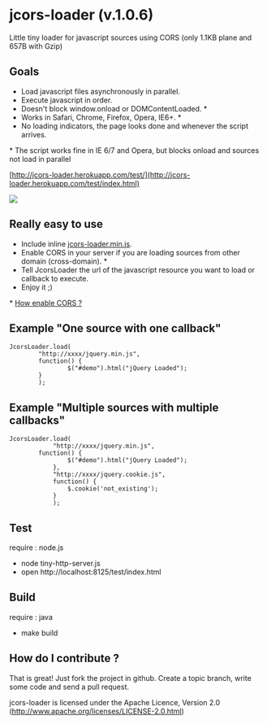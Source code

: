 jcors-loader (v.1.0.6)
======================
Little tiny loader for javascript sources using CORS (only 1.1KB plane and 657B with Gzip)

Goals
------------------
- Load javascript files asynchronously in parallel.
- Execute javascript in order.
- Doesn't block window.onload or DOMContentLoaded. *
- Works in Safari, Chrome, Firefox, Opera, IE6+. *
- No loading indicators, the page looks done and whenever the script arrives.

\* The script works fine in IE 6/7 and Opera, but blocks onload and sources not load in parallel

[http://jcors-loader.herokuapp.com/test/](http://jcors-loader.herokuapp.com/test/index.html)

<img src="http://imageshack.us/a/img203/6493/screenshot20121008at123.png">

Really easy to use
------------------
- Include inline [jcors-loader.min.js](https://raw.github.com/pablomoretti/jcors-loader/master/src/jcors-loader.min.js).
- Enable CORS in your server if you are loading sources from other domain (cross-domain). *
- Tell JcorsLoader the url of the javascript resource you want to load or callback to execute.
- Enjoy it ;)

\* [How enable CORS ?](http://enable-cors.org/)

Example "One source with one callback"
----------------------------------
    
	JcorsLoader.load(
			"http://xxxx/jquery.min.js", 
			function() {
	        		$("#demo").html("jQuery Loaded");
			}
			);

Example "Multiple sources with multiple callbacks"
--------------------------------------------------
    
	JcorsLoader.load(
	    		"http://xxxx/jquery.min.js",
			function() {
	        		$("#demo").html("jQuery Loaded");
	    		},
	    		"http://xxxx/jquery.cookie.js",
	    		function() {  
	    			$.cookie('not_existing'); 
	    		}
	    		);


Test
----
require : node.js

- node tiny-http-server.js
- open http://localhost:8125/test/index.html


Build
-----
require : java

- make build


How do I contribute ?
---------------------
That is great! Just fork the project in github. Create a topic branch, write some code and send a pull request.

jcors-loader is licensed under the Apache Licence, Version 2.0 (http://www.apache.org/licenses/LICENSE-2.0.html)
